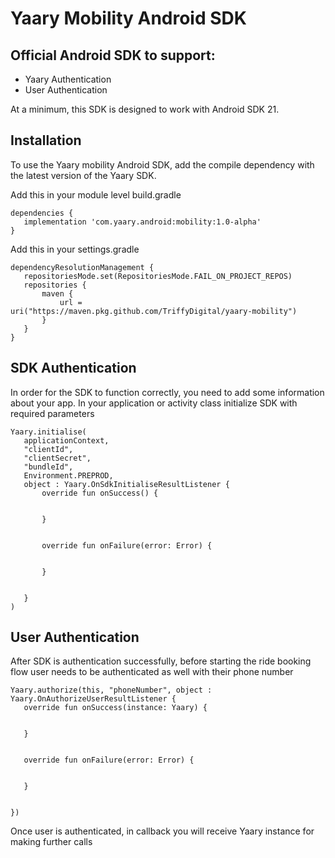# Yaary Mobility Android SDK 

## Official Android SDK to support:

- Yaary Authentication
- User Authentication


At a minimum, this SDK is designed to work with Android SDK 21.



## Installation

To use the Yaary mobility Android SDK, add the compile dependency with the latest version of the Yaary SDK.

Add this in your module level build.gradle

```
dependencies {
   implementation 'com.yaary.android:mobility:1.0-alpha'
}
```


Add this in your settings.gradle

```
dependencyResolutionManagement {
   repositoriesMode.set(RepositoriesMode.FAIL_ON_PROJECT_REPOS)
   repositories {
       maven {
           url = uri("https://maven.pkg.github.com/TriffyDigital/yaary-mobility")
       }
   }
}
```


## SDK Authentication

In order for the SDK to function correctly, you need to add some information about your app. In your application or activity class initialize SDK with required parameters

```
Yaary.initialise(
   applicationContext,
   "clientId",
   "clientSecret",
   "bundleId",
   Environment.PREPROD,
   object : Yaary.OnSdkInitialiseResultListener {
       override fun onSuccess() {


       }


       override fun onFailure(error: Error) {


       }


   }
)
```


## User Authentication

After SDK is authentication successfully, before starting the ride booking flow user needs to be authenticated as well with their phone number

```
Yaary.authorize(this, "phoneNumber", object : Yaary.OnAuthorizeUserResultListener {
   override fun onSuccess(instance: Yaary) {


   }


   override fun onFailure(error: Error) {


   }


})
```

Once user is authenticated, in callback you will receive Yaary instance for making further calls







